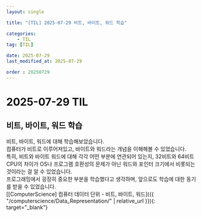 ```yaml
---
layout: single

title: "[TIL] 2025-07-29 비트, 바이트, 워드 학습"

categories:
    - TIL
tag: [TIL]

date: 2025-07-29
last_modified_at: 2025-07-29

order : 20250729
---
```


# 2025-07-29 TIL

## 비트, 바이트, 워드 학습

비트, 바이트, 워드에 대해 학습해보았습니다.  
컴퓨터가 비트로 이루어져있고, 바이트와 워드라는 개념을 이해해볼 수 있었습니다.  
특히, 비트와 바이트 워드에 대해 각각 어떤 부분에 연관되어 있는지, 32비트와 64비트 CPU의 차이가 OS나 프로그램 호환성의 문제가 아닌 워드와 포인터 크기에서 비롯되는 것이라는 걸 알 수 있었습니다.  
프로그래밍에서 굉장히 중요한 부분을 학습했다고 생각하며, 앞으로도 학습에 대한 동기를 받을 수 있었습니다.  
[[ComputerScience] 컴퓨터 데이터 단위 - 비트, 바이트, 워드]({{ "/computerscience/Data_Representation/" | relative_url }}){: target="_blank"}